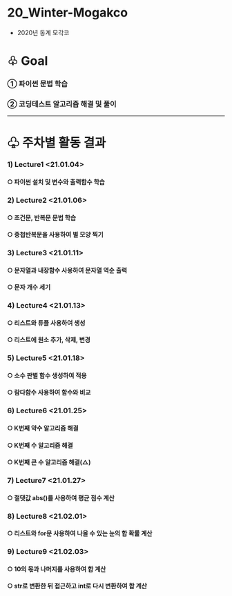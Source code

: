 # 20_Winter-Mogakco
- 2020년 동계 모각코

# ♧ Goal
### ① 파이썬 문법 학습
### ② 코딩테스트 알고리즘 해결 및 풀이
---------------
# ♧ 주차별 활동 결과
### 1) Lecture1 <21.01.04>
#### ○ 파이썬 설치 및 변수와 출력함수 학습
### 2) Lecture2 <21.01.06>
#### ○ 조건문, 반복문 문법 학습
#### ○ 중첩반복문을 사용하여 별 모양 찍기
### 3) Lecture3 <21.01.11>
#### ○ 문자열과 내장함수 사용하여 문자열 역순 출력
#### ○ 문자 개수 세기
### 4) Lecture4 <21.01.13>
#### ○ 리스트와 튜플 사용하여 생성
#### ○ 리스트에 원소 추가, 삭제, 변경 
### 5) Lecture5 <21.01.18>
#### ○ 소수 판별 함수 생성하여 적용
#### ○ 람다함수 사용하여 함수와 비교
### 6) Lecture6 <21.01.25>
#### ○ K번째 약수 알고리즘 해결
#### ○ K번째 수 알고리즘 해결
#### ○ K번째 큰 수 알고리즘 해결(△)
### 7) Lecture7 <21.01.27>
#### ○ 절댓값 abs()를 사용하여 평균 점수 계산
### 8) Lecture8 <21.02.01>
#### ○ 리스트와 for문 사용하여 나올 수 있는 눈의 합 확률 계산
### 9) Lecture9 <21.02.03>
#### ○ 10의 몫과 나머지를 사용하여 합 계산
#### ○ str로 변환한 뒤 접근하고 int로 다시 변환하여 합 계산
